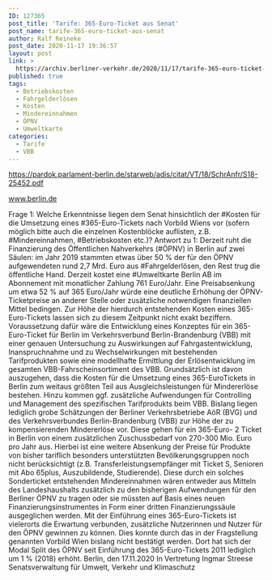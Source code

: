 ```yaml
---
ID: 127365
post_title: 'Tarife: 365-Euro-Ticket aus Senat'
post_name: tarife-365-euro-ticket-aus-senat
author: Ralf Reineke
post_date: 2020-11-17 19:36:57
layout: post
link: >
  https://archiv.berliner-verkehr.de/2020/11/17/tarife-365-euro-ticket-aus-senat/
published: true
tags:
  - Betriebskosten
  - Fahrgelderlösen
  - Kosten
  - Mindereinnahmen
  - ÖPNV
  - Umweltkarte
categories:
  - Tarife
  - VBB
---
```

https://pardok.parlament-berlin.de/starweb/adis/citat/VT/18/SchrAnfr/S18-25452.pdf

www.berlin.de

Frage 1:
Welche Erkenntnisse liegen dem Senat hinsichtlich der #Kosten für die Umsetzung eines #365-Euro-Tickets
nach Vorbild Wiens vor (sofern möglich bitte auch die einzelnen Kostenblöcke auflisten, z.B.
#Mindereinnahmen, #Betriebskosten etc.)?
Antwort zu 1:
Derzeit ruht die Finanzierung des Öffentlichen Nahverkehrs (#ÖPNV) in Berlin auf zwei
Säulen: im Jahr 2019 stammten etwas über 50 % der für den ÖPNV aufgewendeten rund
2,7 Mrd. Euro aus #Fahrgelderlösen, den Rest trug die öffentliche Hand. Derzeit kostet eine
#Umweltkarte Berlin AB im Abonnement mit monatlicher Zahlung 761 Euro/Jahr. Eine
Preisabsenkung um etwa 52 % auf 365 Euro/Jahr würde eine deutliche Erhöhung der
ÖPNV-Ticketpreise an anderer Stelle oder zusätzliche notwendigen finanziellen Mittel
bedingen.
Zur Höhe der hierdurch entstehenden Kosten eines 365-Euro-Tickets lassen sich zu
diesem Zeitpunkt nicht exakt beziffern. Voraussetzung dafür wäre die Entwicklung eines
Konzeptes für ein 365-Euro-Ticket für Berlin im Verkehrsverbund Berlin-Brandenburg
(VBB) mit einer genauen Untersuchung zu Auswirkungen auf Fahrgastentwicklung,
Inanspruchnahme und zu Wechselwirkungen mit bestehenden Tarifprodukten sowie eine
modellhafte Ermittlung der Erlösentwicklung im gesamten VBB-Fahrscheinsortiment des
VBB.
Grundsätzlich ist davon auszugehen, dass die Kosten für die Umsetzung eines 365-EuroTickets in Berlin zum weitaus größten Teil aus Ausgleichsleistungen für Mindererlöse
bestehen. Hinzu kommen ggf. zusätzliche Aufwendungen für Controlling und Management
des spezifischen Tarifprodukts beim VBB. Bislang liegen lediglich grobe Schätzungen der
Berliner Verkehrsbetriebe AöR (BVG) und des Verkehrsverbundes Berlin-Brandenburg
(VBB) zur Höhe der zu kompensierenden Mindererlöse vor. Diese gehen für ein 365-Euro-
2
Ticket in Berlin von einem zusätzlichen Zuschussbedarf von 270-300 Mio. Euro pro Jahr
aus. Hierbei ist eine weitere Absenkung der Preise für Produkte von bisher tariflich
besonders unterstützten Bevölkerungsgruppen noch nicht berücksichtigt (z.B.
Transferleistungsempfänger mit Ticket S, Senioren mit Abo 65plus, Auszubildende,
Studierende). Diese durch ein solches Sonderticket entstehenden Mindereinnahmen
wären entweder aus Mitteln des Landeshaushalts zusätzlich zu den bisherigen
Aufwendungen für den Berliner ÖPNV zu tragen oder sie müssten auf Basis eines neuen
Finanzierungsinstrumentes in Form einer dritten Finanzierungssäule ausgeglichen
werden.
Mit der Einführung eines 365-Euro-Tickets ist vielerorts die Erwartung verbunden,
zusätzliche Nutzerinnen und Nutzer für den ÖPNV gewinnen zu können. Dies konnte
durch das in der Fragstellung genannten Vorbild Wien bislang nicht bestätigt werden. Dort
hat sich der Modal Split des ÖPNV seit Einführung des 365-Euro-Tickets 2011 lediglich
um 1 % (2018) erhöht.
Berlin, den 17.11.2020
In Vertretung
Ingmar Streese
Senatsverwaltung für
Umwelt, Verkehr und Klimaschutz
